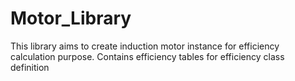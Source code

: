 # Motor_Library
This library aims to create induction motor instance for efficiency calculation purpose. 
Contains efficiency tables for efficiency class definition
